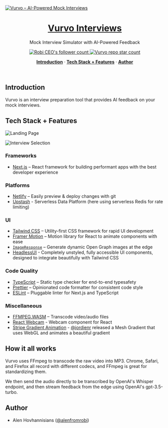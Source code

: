 <a href="https://vurvo.robiai.com">
  <img alt="Vurvo – AI-Powered Mock Interviews" src="https://i.ibb.co/5nSrKF6/opengraph-image.jpg">
  <h1 align="center">Vurvo Interviews</h1>
</a>

<p align="center">
  Mock Interview Simulator with AI-Powered Feedback
</p>

<p align="center">
  <a href="https://twitter.com/alenfromrobi">
    <img src="https://img.shields.io/twitter/follow/alenfromrobi?style=flat&label=Follow&logo=twitter&color=0bf&logoColor=fff" alt="Robi CEO's follower count" />
  </a>
  <a href="https://github.com/hovhannisians/vurvo">
    <img src="https://img.shields.io/github/stars/hovhannisians/vurvo?label=hovhannisians%2FVurvo" alt="Vurvo repo star count" />
  </a>
</p>

<p align="center">
  <a href="#introduction"><strong>Introduction</strong></a> ·
  <a href="#tech-stack--features"><strong>Tech Stack + Features</strong></a> ·
  <a href="#author"><strong>Author</strong></a>
</p>
<br/>

## Introduction

Vurvo is an interview preparation tool that provides AI feedback on your mock interviews.

## Tech Stack + Features

![Landing Page](https://i.ibb.co/rZVXMKF/landing.jpg)

![Interview Selection](https://i.ibb.co/TYVVv21/interviews.jpg)

### Frameworks

- [Next.js](https://nextjs.org/) – React framework for building performant apps with the best developer experience

### Platforms

- [Netlify](https://netlify.com/) – Easily preview & deploy changes with git
- [Upstash](https://upstash.com/) - Serverless Data Platform (here using serverless Redis for rate limiting)

### UI

- [Tailwind CSS](https://tailwindcss.com/) – Utility-first CSS framework for rapid UI development
- [Framer Motion](https://framer.com/motion) – Motion library for React to animate components with ease
- [`ImageResponse`](https://beta.nextjs.org/docs/api-reference/image-response) – Generate dynamic Open Graph images at the edge
- [HeadlessUI](https://headlessui.com/) - Completely unstyled, fully accessible UI components, designed to integrate beautifully with Tailwind CSS

### Code Quality

- [TypeScript](https://www.typescriptlang.org/) – Static type checker for end-to-end typesafety
- [Prettier](https://prettier.io/) – Opinionated code formatter for consistent code style
- [ESLint](https://eslint.org/) – Pluggable linter for Next.js and TypeScript

### Miscellaneous

- [FFMPEG.WASM](https://ffmpegwasm.netlify.app/) – Transcode video/audio files
- [React Webcam](https://github.com/mozmorris/react-webcam) - Webcam component for React
- [Stripe Gradient Animation](https://whatamesh.vercel.app/) - [@jordienr](https://twitter.com/jordienr) released a Mesh Gradient that uses WebGL and animates a beautiful gradient

## How it all works

Vurvo uses FFmpeg to transcode the raw video into MP3. Chrome, Safari, and Firefox all record with different codecs, and FFmpeg is great for standardizing them.

We then send the audio directly to be transcribed by OpenAI's Whisper endpoint, and then stream feedback from the edge using OpenAI's gpt-3.5-turbo.

## Author

- Alen Hovhannisians ([@alenfromrobi](https://twitter.com/alenfromrobi))
